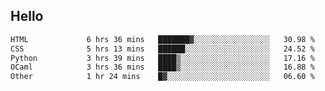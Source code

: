 ## Hello
<!--START_SECTION:waka-->

```txt
HTML             6 hrs 36 mins   ███████▓░░░░░░░░░░░░░░░░░   30.98 %
CSS              5 hrs 13 mins   ██████░░░░░░░░░░░░░░░░░░░   24.52 %
Python           3 hrs 39 mins   ████▒░░░░░░░░░░░░░░░░░░░░   17.16 %
OCaml            3 hrs 36 mins   ████▒░░░░░░░░░░░░░░░░░░░░   16.88 %
Other            1 hr 24 mins    █▓░░░░░░░░░░░░░░░░░░░░░░░   06.60 %
```

<!--END_SECTION:waka-->
